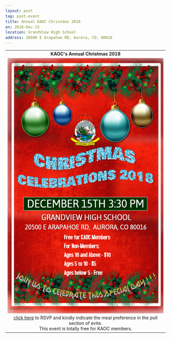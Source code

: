 ```yaml
---
layout: post
tag: past-event
title: Annual KAOC Christmas 2018 
on: 2018-Dec-15
location: GrandView High School
address: 20500 E Arapahoe RD, Aurora, CO, 80016
---
```


<table align="center" style="border:0"> 
  <tr style="border:0;background:transparent"><td align="center" style="border:0;background:transparent">
<center><b> KAOC's Annual Christmas 2018 </b></center> 
    </td></tr>
  <tr style="border:0;background:transparent"><td align="center" style="border:0;background:transparent">
<center><img src="/img/2018_xmas/kaocchristmas2018.jpg" width="500" height="800" align="center"></center> 
    </td></tr>
  <tr style="border:0;background:transparent"><td align="center" style="border:0;background:transparent">
    <a href="http://evite.me/NbPpSvBbNu"> click here</a> to RSVP and kindly indicate the meal preference in the poll section of evite. 
 <br/> This event is totally free for KAOC members.
  </td></tr>
  </table>
